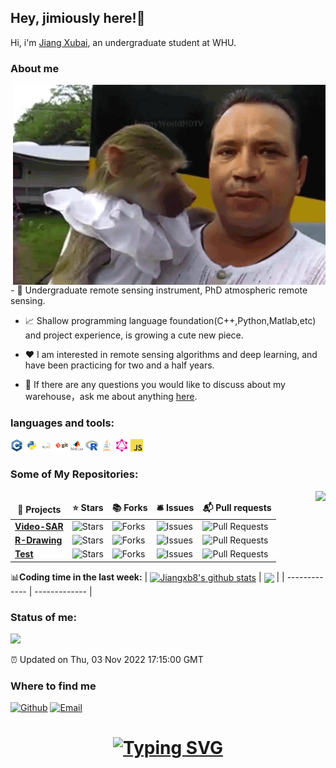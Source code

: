 ## Hey, jimiously here!👋

Hi, i'm [Jiang Xubai](https://jiangxb8.github.io/git-jimiously.com/), an undergraduate student at WHU.

### About me
  <img align="right" alt="GIF" src="https://github.com/Jiangxb8/Jiangxb8/blob/main/wow.gif?raw=true" width="500" height="320" />
- 💼 Undergraduate remote sensing instrument, PhD atmospheric remote sensing.

- 📈 Shallow programming language foundation(C++,Python,Matlab,etc) and project experience, is growing a cute new piece.

- ❤️ I am interested in remote sensing algorithms and deep learning, and have been practicing for two and a half years.

- 💬 If there are any questions you would like to discuss about my warehouse，ask me about anything [here](https://github.com/Jiangxb8/Jiangxb8/issues).

### languages and tools: 

<code><img height="20" src="https://raw.githubusercontent.com/github/explore/80688e429a7d4ef2fca1e82350fe8e3517d3494d/topics/cpp/cpp.png"></code>
<code><img height="20" src="https://raw.githubusercontent.com/github/explore/80688e429a7d4ef2fca1e82350fe8e3517d3494d/topics/python/python.png"></code>
<code><img height="20" src="https://raw.githubusercontent.com/github/explore/80688e429a7d4ef2fca1e82350fe8e3517d3494d/topics/mysql/mysql.png"></code>
<code><img height="20" src="https://raw.githubusercontent.com/github/explore/80688e429a7d4ef2fca1e82350fe8e3517d3494d/topics/git/git.png"></code>
<code><img height="20" src="https://raw.githubusercontent.com/github/explore/80688e429a7d4ef2fca1e82350fe8e3517d3494d/topics/matlab/matlab.png"></code>
<code><img height="20" src="https://raw.githubusercontent.com/github/explore/80688e429a7d4ef2fca1e82350fe8e3517d3494d/topics/r/r.png"></code>
<code><img height="20" src="https://raw.githubusercontent.com/github/explore/80688e429a7d4ef2fca1e82350fe8e3517d3494d/topics/java/java.png"></code>
<code><img height="20" src="https://raw.githubusercontent.com/github/explore/5c058a388828bb5fde0bcafd4bc867b5bb3f26f3/topics/graphql/graphql.png"></code>
<code><img height="20" src="https://raw.githubusercontent.com/github/explore/80688e429a7d4ef2fca1e82350fe8e3517d3494d/topics/javascript/javascript.png"></code>
<br />
### Some of My Repositories:
<img align="right" src="https://visitor-badge.glitch.me/badge?page_id=Jiangxb8" />
<table>
  <thead align="center">
    <tr border: none;>
      <td><b>🎁 Projects</b></td>
      <td><b>⭐ Stars</b></td>
      <td><b>📚 Forks</b></td>
      <td><b>🛎 Issues</b></td>
      <td><b>📬 Pull requests</b></td>
    </tr>
  </thead>
  <tbody>
    <tr>
      <td><a href="https://github.com/Jiangxb8/Video-SAR"><b>Video-SAR</b></a></td>
      <td><img alt="Stars" src="https://img.shields.io/github/stars/Jiangxb8/Video-SAR?style=flat-square&labelColor=343b41"/></td>
      <td><img alt="Forks" src="https://img.shields.io/github/forks/Jiangxb8/Video-SAR?style=flat-square&labelColor=343b41"/></td>
      <td><img alt="Issues" src="https://img.shields.io/github/issues/Jiangxb8/Video-SAR?style=flat-square&labelColor=343b41"/></td>
      <td><img alt="Pull Requests" src="https://img.shields.io/github/issues-pr/Jiangxb8/Video-SAR?style=flat-square&labelColor=343b41"/></td>
    </tr>
    <tr>
      <td><a href="https://github.com/Jiangxb8/R-Drawing"><b>R-Drawing</b></a></td>
      <td><img alt="Stars" src="https://img.shields.io/github/stars/Jiangxb8/R-Drawing?style=flat-square&labelColor=343b41"/></td>
      <td><img alt="Forks" src="https://img.shields.io/github/forks/Jiangxb8/R-Drawing?style=flat-square&labelColor=343b41"/></td>
      <td><img alt="Issues" src="https://img.shields.io/github/issues/Jiangxb8/R-Drawing?style=flat-square&labelColor=343b41"/></td>
      <td><img alt="Pull Requests" src="https://img.shields.io/github/issues-pr/Jiangxb8/R-Drawing?style=flat-square&labelColor=343b41"/></td>
    </tr>
    <tr>
      <td><a href="https://github.com/Jiangxb8/Test"><b>Test</b></a></td>
      <td><img alt="Stars" src="https://img.shields.io/github/stars/Jiangxb8/Test?style=flat-square&labelColor=343b41"/></td>
      <td><img alt="Forks" src="https://img.shields.io/github/forks/Jiangxb8/Test?style=flat-square&labelColor=343b41"/></td>
      <td><img alt="Issues" src="https://img.shields.io/github/issues/Jiangxb8/Test?style=flat-square&labelColor=343b41"/></td>
      <td><img alt="Pull Requests" src="https://img.shields.io/github/issues-pr/Jiangxb8/Test?style=flat-square&labelColor=343b41"/></td>
    </tr>
  </tbody>
</table>

📊**Coding time in the last week:**
| <a href="https://github.com/Jiangxb8/github-readme-stats"><img align="center" src="https://github-readme-stats.vercel.app/api?username=Jiangxb8&show_icons=true&include_all_commits=true&theme=buefy&hide_border=true" alt="Jiangxb8's github stats" /></a> | <a href="https://github.com/Jiangxb8/github-readme-stats"><img align="center" src="https://github-readme-stats.vercel.app/api/top-langs/?username=Jiangxb8&layout=compact&theme=buefy&hide_border=true" /></a> |
| ------------- | ------------- |


### Status of me:
<div align=",left">
    <img  src="https://github-readme-streak-stats.herokuapp.com/?user=Jiangxb8" />
</div>

⏰ Updated on Thu, 03 Nov 2022 17:15:00 GMT

### Where to find me
<p>
  <a href="https://github.com/Jiangxb8" target="_blank"><img alt="Github" src="https://img.shields.io/badge/GitHub-%2312100E.svg?&style=for-the-badge&logo=Github&logoColor=white" /></a> 
  <a href="mailto:jiangxb0504@gmail.com" target="_blank"><img alt="Email" src="https://img.shields.io/badge/Email-%231DA1F2.svg?&style=for-the-badge&logo=email&logoColor=white" /></a>
</p>

<h1 align="center">
  <a href="https://git.io/typing-svg"><img src="https://readme-typing-svg.demolab.com?font=Fira+Code&duration=2500&pause=500&color=789CF7&lines=Have+a+nice+day!;%E5%A4%A9%E5%A4%A9%E5%BC%80%E5%BF%83%EF%BC%81" alt="Typing SVG" />
</a>
</h1>



